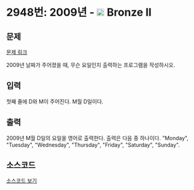 # 2948번: 2009년 - <img src="https://static.solved.ac/tier_small/4.svg" style="height:20px" /> Bronze II

<!-- performance -->

<!-- 문제 제출 후 깃허브에 푸시를 했을 때 제출한 코드의 성능이 입력될 공간입니다.-->

<!-- end -->

## 문제

[문제 링크](https://boj.kr/2948)


<p>2009년 날짜가 주어졌을 때, 무슨 요일인지 출력하는 프로그램을 작성하시오.</p>



## 입력


<p>첫째 줄에 D와 M이 주어진다. M월 D일이다.</p>



## 출력


<p>2009년 M월 D일의 요일을 영어로 출력한다. 출력은 다음 중 하나이다. "Monday", "Tuesday", "Wednesday", "Thursday", "Friday", "Saturday", "Sunday".</p>



## 소스코드

[소스코드 보기](Main.java)